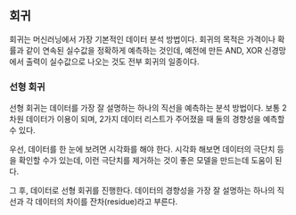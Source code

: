 ## 회귀
회귀는 머신러닝에서 가장 기본적인 데이터 분석 방법이다. 회귀의 목적은 가격이나 확률과 같이 연속된 실수값을 정확하게 예측하는 것인데, 예전에 만든 AND, XOR 신경망에서 출력이 실수값으로 나오는 것도 전부 회귀의 일종이다.

### 선형 회귀
선형 회귀는 데이터를 가장 잘 설명하는 하나의 직선을 예측하는 분석 방법이다. 보통 2차원 데이터가 이용이 되며, 2가지 데이터 리스트가 주어졌을 때 둘의 경향성을 예측할 수 있다.

우선, 데이터를 한 눈에 보려면 시각화를 해야 한다. 시각화 해보면 데이터의 극단치 등을 확인할 수가 있는데, 이런 극단치를 제거하는 것이 좋은 모델을 만드는데 도움이 된다.

그 후, 데이터로 선형 회귀를 진행한다. 데이터의 경향성을 가장 잘 설명하는 하나의 직선과 각 데이터의 차이를 잔차(residue)라고 부른다.







